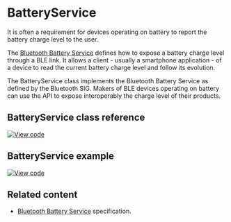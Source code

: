 # BatteryService

It is often a requirement for devices operating on battery to report the battery charge level to the user.

The [Bluetooth Battery Service](https://www.bluetooth.org/docman/handlers/downloaddoc.ashx?doc_id=245138) defines how to expose a battery charge level through a BLE link. It allows a client - usually a smartphone application - of a device to read the current battery charge level and follow its evolution.

The BatteryService class implements the Bluetooth Battery Service as defined by the Bluetooth SIG. Makers of BLE devices operating on battery can use the API to expose interoperably the charge level of their products.

## BatteryService class reference

[![View code](https://www.mbed.com/embed/?type=library)](https://os.mbed.com/docs/mbed-os/development/mbed-os-api-doxy/class_battery_service.html)

## BatteryService example

[![View code](https://www.mbed.com/embed/?url=https://github.com/ARMmbed/mbed-os-example-ble/blob/master/BLE_BatteryLevel/source)](https://github.com/ARMmbed/mbed-os-example-ble/blob/mbed-os-5.14/BLE_BatteryLevel/source/main.cpp)

## Related content

- [Bluetooth Battery Service](https://www.bluetooth.org/docman/handlers/downloaddoc.ashx?doc_id=245138) specification.

